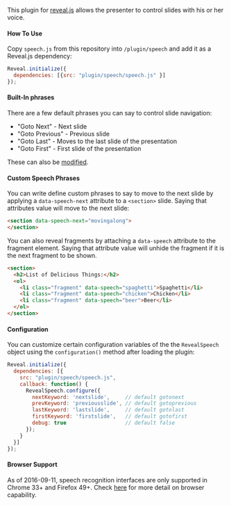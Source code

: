 This plugin for [reveal.js](https://github.com/hakimel/reveal.js/) allows the presenter to control slides with his or her voice.

#### How To Use
Copy ```speech.js``` from this repository into ```/plugin/speech``` and add it as a Reveal.js dependency:

```javascript
Reveal.initialize({
  dependencies: [{src: "plugin/speech/speech.js" }]
});
```

#### Built-In phrases
There are a few default phrases you can say to control slide navigation:

* "Goto Next" - Next slide
* "Goto Previous" - Previous slide
* "Goto Last" - Moves to the last slide of the presentation
* "Goto First" - First slide of the presentation

These can also be [modified](#configuration).

#### Custom Speech Phrases

You can write define custom phrases to say to move to the next slide by applying a ```data-speech-next``` attribute to a ```<section>``` slide. Saying that attributes value will move to the next slide:

```html
<section data-speech-next="movingalong">
</section>
```

You can also reveal fragments by attaching a ```data-speech``` attribute to the fragment element. Saying that attribute value will unhide the fragment if it is the next fragment to be shown.

```html
<section>
  <h2>List of Delicious Things:</h2>
  <ol>
    <li class="fragment" data-speech="spaghetti">Spaghetti</li>
    <li class="fragment" data-speech="chicken">Chicken</li>
    <li class="fragment" data-speech="beer">Beer</li>
  </ol>
</section>
```

#### Configuration

You can customize certain configuration variables of the the ```RevealSpeech``` object using the ```configuration()``` method after loading the plugin:

```javascript
Reveal.initialize({
  dependencies: [{
    src: "plugin/speech/speech.js",
    callback: function() {
      RevealSpeech.configure({
        nextKeyword: 'nextslide',     // default gotonext
        prevKeyword: 'previousslide', // default gotoprevious
        lastKeyword: 'lastslide',     // default gotolast
        firstKeyword: 'firstslide',   // default gotofirst
        debug: true                   // default false
      });
    }
  }]
});
```

#### Browser Support

As of 2016-09-11, speech recognition interfaces are only supported in Chrome 33+ and Firefox 49+. Check [here](https://developer.mozilla.org/en-US/docs/Web/API/Web_Speech_API#Browser_compatibility) for more detail on browser capability.
